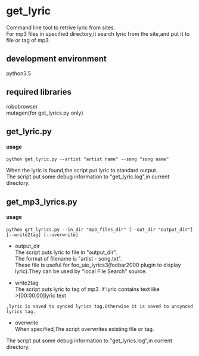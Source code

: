 get_lyric
=====
Command line tool to retrive lyric from sites.  
For mp3 files in specified directory,it search lyric from the site,and put it to file or tag of mp3.  

development environment
-----
python3.5  

required libraries
-----
robobrowser  
mutagen(for get_lyrics.py only)

get_lyric.py
-----
#### usage
    python get_lyric.py --artist "artist name" --song "song name"

When the lyric is found,the script put lyric to standard output.  
The script put some debug information to "get_lyric.log",in current directory.

get_mp3_lyrics.py
-----
#### usage
    python grt_lyrics.py --in_dir "mp3_files_dir" [--out_dir "output_dir"] [--write2tag] [--overwrite]

+    output_dir  
    The script puts lyric to file in "output_dir".  
    The format of filename is "artist - song.txt".  
    These file is useful for foo_uie_lyrics3(foobar2000 plugin to display lyric).They can be used by "local File Search" source.  

+    write2tag  
    The script puts lyric to tag of mp3.
    If lyric contains text like  
    >[00:00.00]lyric text  

    ,lyric is saved to synced lyrics tag.Otherwise it is saved to unsynced lyrics tag.  
+    overwrite  
When specified,The script overwrites existing file or tag.  

The script put some debug information to "get_lyrics.log",in current directory.  

